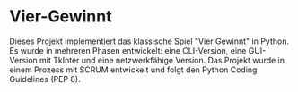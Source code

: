 # Vier-Gewinnt
Dieses Projekt implementiert das klassische Spiel "Vier Gewinnt" in Python. Es wurde in mehreren Phasen entwickelt: eine CLI-Version, eine GUI-Version mit TkInter und eine netzwerkfähige Version. Das Projekt wurde in einem  Prozess mit SCRUM entwickelt und folgt den Python Coding Guidelines (PEP 8).
